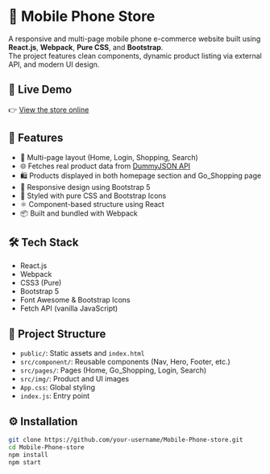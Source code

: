 # 📱 Mobile Phone Store

A responsive and multi-page mobile phone e-commerce website built using **React.js**, **Webpack**, **Pure CSS**, and **Bootstrap**.  
The project features clean components, dynamic product listing via external API, and modern UI design.

## 🔗 Live Demo

👉 [View the store online](https://engabdullahaljamal.github.io/Mobile-Phone-store/)

## 🚀 Features

- 🛒 Multi-page layout (Home, Login, Shopping, Search)
- 🌐 Fetches real product data from [DummyJSON API](https://dummyjson.com/products)
- 🛍️ Products displayed in both homepage section and Go_Shopping page
- 📱 Responsive design using Bootstrap 5
- 🎨 Styled with pure CSS and Bootstrap Icons
- ⚛️ Component-based structure using React
- 📦 Built and bundled with Webpack

## 🛠 Tech Stack

- React.js  
- Webpack  
- CSS3 (Pure)  
- Bootstrap 5  
- Font Awesome & Bootstrap Icons  
- Fetch API (vanilla JavaScript)

## 📁 Project Structure

- `public/`: Static assets and `index.html`  
- `src/component/`: Reusable components (Nav, Hero, Footer, etc.)  
- `src/pages/`: Pages (Home, Go_Shopping, Login, Search)  
- `src/img/`: Product and UI images  
- `App.css`: Global styling  
- `index.js`: Entry point

## ⚙️ Installation

```bash
git clone https://github.com/your-username/Mobile-Phone-store.git
cd Mobile-Phone-store
npm install
npm start

